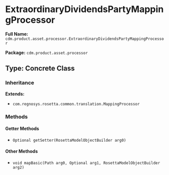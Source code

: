 # ExtraordinaryDividendsPartyMappingProcessor

**Full Name:** `cdm.product.asset.processor.ExtraordinaryDividendsPartyMappingProcessor`

**Package:** `cdm.product.asset.processor`

## Type: Concrete Class

### Inheritance

**Extends:**
- `com.regnosys.rosetta.common.translation.MappingProcessor`

### Methods

#### Getter Methods

- `Optional getSetter(RosettaModelObjectBuilder arg0)`

#### Other Methods

- `void mapBasic(Path arg0, Optional arg1, RosettaModelObjectBuilder arg2)`

